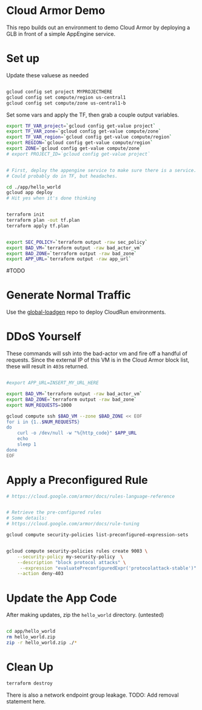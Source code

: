 # Cloud Armor Demo

This repo builds out an environment to demo Cloud Armor by deploying a GLB in front of a simple AppEngine service. 


# Set up

Update these valuese as needed
```bash

gcloud config set project MYPROJECTHERE
gcloud config set compute/region us-central1
gcloud config set compute/zone us-central1-b

```

Set some vars and apply the TF, then grab a couple output variables.

```bash
export TF_VAR_project=`gcloud config get-value project`
export TF_VAR_zone=`gcloud config get-value compute/zone`
export TF_VAR_region=`gcloud config get-value compute/region`
export REGION=`gcloud config get-value compute/region`
export ZONE=`gcloud config get-value compute/zone`
# export PROJECT_ID=`gcloud config get-value project`


# First, deploy the appengine service to make sure there is a service. 
# Could probably do in TF, but headaches. 

cd ./app/hello_world
gcloud app deploy
# Hit yes when it's done thinking


terraform init
terraform plan -out tf.plan 
terraform apply tf.plan


export SEC_POLICY=`terraform output -raw sec_policy`
export BAD_VM=`terraform output -raw bad_actor_vm`
export BAD_ZONE=`terraform output -raw bad_zone`
export APP_URL=`terraform output -raw app_url`
```



#TODO


# Generate Normal Traffic

Use the [global-loadgen](https://github.com/sadasystems/global-loadgen) repo to deploy CloudRun environments. 


# DDoS Yourself
These commands will ssh into the bad-actor vm and fire off a handful of requests. Since the external IP of this VM is in the Cloud Armor block list, these will result in `403`s returned.

```bash

#export APP_URL=INSERT_MY_URL_HERE

export BAD_VM=`terraform output -raw bad_actor_vm`
export BAD_ZONE=`terraform output -raw bad_zone`
export NUM_REQUESTS=1000

gcloud compute ssh $BAD_VM --zone $BAD_ZONE << EOF
for i in {1..$NUM_REQUESTS}
do 
    curl -o /dev/null -w "%{http_code}" $APP_URL
    echo
    sleep 1 
done
EOF

```



# Apply a Preconfigured Rule

```bash
# https://cloud.google.com/armor/docs/rules-language-reference


# Retrieve the pre-configured rules
# Some details: 
# https://cloud.google.com/armor/docs/rule-tuning

gcloud compute security-policies list-preconfigured-expression-sets


gcloud compute security-policies rules create 9003 \
    --security-policy my-security-policy  \
    --description "block protocol attacks" \
     --expression "evaluatePreconfiguredExpr('protocolattack-stable')" \
    --action deny-403

```



# Update the App Code

After making updates, zip the `hello_world` directory. 
(untested)
```bash

cd app/hello_world
rm hello_world.zip
zip -r hello_world.zip ./*

```

# Clean Up

```bash
terraform destroy

```

There is also a network endpoint group leakage. TODO: Add removal statement here. 
